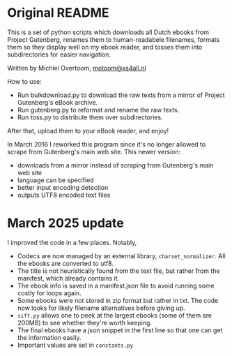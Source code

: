 
# Original README

This is a set of python scripts which downloads all 
Dutch ebooks from Project Gutenberg, renames them to
human-readabele filenames, formats them so they display well 
on my ebook reader, and tosses them into subdirectories for 
easier navigation.

Written by Michiel Overtoom, motoom@xs4all.nl

How to use:

- Run bulkdownload.py to download the raw texts from a mirror of Project Gutenberg's eBook archive.
- Run gutenberg.py to reformat and rename the raw texts.
- Run toss.py to distribute them over subdirectories.

After that, upload them to your eBook reader, and enjoy!

In March 2016 I reworked this program since it's no longer allowed to scrape
from Gutenberg's main web site. This newer version:

- downloads from a mirror instead of scraping from Gutenberg's main web site
- language can be specified
- better input encoding detection
- outputs UTF8 encoded text files

# March 2025 update

I improved the code in a few places. Notably,

- Codecs are now managed by an external library, `charset_normalizer`. All the ebooks are converted to utf8.
- The title is not heuristically found from the text file, but rather from the manifest, which already contains it.
- The ebook info is saved in a manifest.json file to avoid running some costly for loops again. 
- Some ebooks were not stored in zip format but rather in txt. The code now looks for likely filename alternatives before giving up.
- `sift.py` allows one to peek at the largest ebooks (some of them are 200MB) to see whether they're worth keeping. 
- The final ebooks have a json snippet in the first line so that one can get the information easily.
- Important values are set in `constants.py`